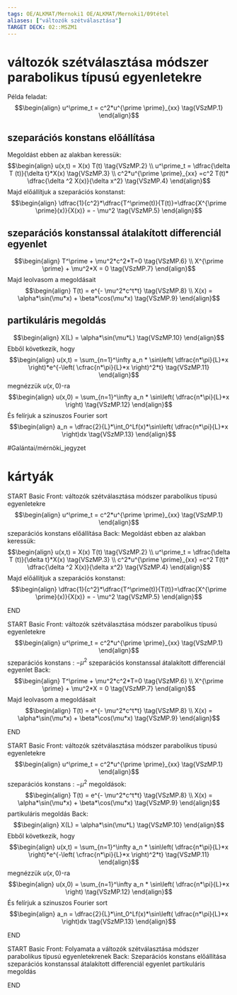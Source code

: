 ```yaml
---
tags: OE/ALKMAT/Mernoki1 OE/ALKMAT/Mernoki1/09tétel
aliases: ["változók szétválasztása"]
TARGET DECK: 02::MSZM1
---
```


# változók szétválasztása módszer parabolikus típusú egyenletekre
Példa feladat:
$$\begin{align}
 u^\prime_t = c^2*u^{\prime \prime}_{xx} \tag{VSzMP.1}
\end{align}$$
## szeparációs konstans előállítása
Megoldást ebben az alakban keressük:
$$\begin{align}
	u(x,t) = X(x) T(t) \tag{VSzMP.2} \\
	u^\prime_t = \dfrac{\delta T (t)}{\delta t}*X(x) \tag{VSzMP.3} \\
	c^2*u^{\prime \prime}_{xx} =c^2 T(t)* \dfrac{\delta ^2 X(x)}{\delta x^2} \tag{VSzMP.4}
\end{align}$$
Majd előállítjuk a szeparációs konstanst:
$$\begin{align}
	\dfrac{1}{c^2}*\dfrac{T^\prime(t)}{T(t)}=\dfrac{X^{\prime \prime}(x)}{X(x)} = - \mu^2 \tag{VSzMP.5}
\end{align}$$
## szeparációs konstanssal átalakított differenciál egyenlet
$$\begin{align}
	T^\prime + \mu^2*c^2*T=0 \tag{VSzMP.6} \\
	X^{\prime \prime} + \mu^2*X = 0 \tag{VSzMP.7}
\end{align}$$
Majd leolvasom a megoldásait
$$\begin{align}
	T(t) = e^{- \mu^2*c^t*t} \tag{VSzMP.8} \\
	X(x) = \alpha*\sin(\mu*x) + \beta*\cos(\mu*x) \tag{VSzMP.9}
\end{align}$$
## partikuláris megoldás
$$\begin{align}
	X(L) = \alpha*\sin(\mu*L) \tag{VSzMP.10}
\end{align}$$
Ebből következik, hogy
$$\begin{align}
	u(x,t) = \sum_{n=1}^\infty a_n * \sin\left( \dfrac{n*\pi}{L}*x \right)*e^{-\left( \cfrac{n*\pi}{L}*x \right)^2*t} \tag{VSzMP.11}
\end{align}$$
megnézzük $u(x,0)$-ra
$$\begin{align}
	u(x,0) = \sum_{n=1}^\infty a_n * \sin\left( \dfrac{n*\pi}{L}*x \right) \tag{VSzMP.12}
\end{align}$$
És felírjuk a szinuszos Fourier sort
$$\begin{align}
	a_n = \dfrac{2}{L}*\int_0^Lf(x)*\sin\left( \dfrac{n*\pi}{L}*x \right)dx \tag{VSzMP.13}
\end{align}$$

#Galántai/mérnöki_jegyzet 

# kártyák
START
Basic
Front:
változók szétválasztása módszer parabolikus típusú egyenletekre
$$\begin{align}
 u^\prime_t = c^2*u^{\prime \prime}_{xx} \tag{VSzMP.1}
\end{align}$$
szeparációs konstans előállítása
Back:
Megoldást ebben az alakban keressük:
$$\begin{align}
	u(x,t) = X(x) T(t) \tag{VSzMP.2} \\
	u^\prime_t = \dfrac{\delta T (t)}{\delta t}*X(x) \tag{VSzMP.3} \\
	c^2*u^{\prime \prime}_{xx} =c^2 T(t)* \dfrac{\delta ^2 X(x)}{\delta x^2} \tag{VSzMP.4}
\end{align}$$
Majd előállítjuk a szeparációs konstanst:
$$\begin{align}
	\dfrac{1}{c^2}*\dfrac{T^\prime(t)}{T(t)}=\dfrac{X^{\prime \prime}(x)}{X(x)} = - \mu^2 \tag{VSzMP.5}
\end{align}$$
<!--ID: 1687379620745-->
END

START
Basic
Front:
változók szétválasztása módszer parabolikus típusú egyenletekre
$$\begin{align}
 u^\prime_t = c^2*u^{\prime \prime}_{xx} \tag{VSzMP.1}
\end{align}$$
szeparációs konstans : $- \mu^2$
szeparációs konstanssal átalakított differenciál egyenlet
Back:
$$\begin{align}
	T^\prime + \mu^2*c^2*T=0 \tag{VSzMP.6} \\
	X^{\prime \prime} + \mu^2*X = 0 \tag{VSzMP.7}
\end{align}$$
Majd leolvasom a megoldásait
$$\begin{align}
	T(t) = e^{- \mu^2*c^t*t} \tag{VSzMP.8} \\
	X(x) = \alpha*\sin(\mu*x) + \beta*\cos(\mu*x) \tag{VSzMP.9}
\end{align}$$
<!--ID: 1687379620753-->
END

START
Basic
Front:
változók szétválasztása módszer parabolikus típusú egyenletekre
$$\begin{align}
 u^\prime_t = c^2*u^{\prime \prime}_{xx} \tag{VSzMP.1}
\end{align}$$
szeparációs konstans : $- \mu^2$
megoldások:
$$\begin{align}
	T(t) = e^{- \mu^2*c^t*t} \tag{VSzMP.8} \\
	X(x) = \alpha*\sin(\mu*x) + \beta*\cos(\mu*x) \tag{VSzMP.9}
\end{align}$$
partikuláris megoldás
Back:
$$\begin{align}
	X(L) = \alpha*\sin(\mu*L) \tag{VSzMP.10}
\end{align}$$
Ebből következik, hogy
$$\begin{align}
	u(x,t) = \sum_{n=1}^\infty a_n * \sin\left( \dfrac{n*\pi}{L}*x \right)*e^{-\left( \cfrac{n*\pi}{L}*x \right)^2*t} \tag{VSzMP.11}
\end{align}$$
megnézzük $u(x,0)$-ra
$$\begin{align}
	u(x,0) = \sum_{n=1}^\infty a_n * \sin\left( \dfrac{n*\pi}{L}*x \right) \tag{VSzMP.12}
\end{align}$$
És felírjuk a szinuszos Fourier sort
$$\begin{align}
	a_n = \dfrac{2}{L}*\int_0^Lf(x)*\sin\left( \dfrac{n*\pi}{L}*x \right)dx \tag{VSzMP.13}
\end{align}$$
<!--ID: 1687379620759-->
END

START
Basic
Front:
Folyamata a változók szétválasztása módszer parabolikus típusú egyenletekrenek
Back:
Szeparációs konstans előállítása
szeparációs konstanssal átalakított differenciál egyenlet
partikuláris megoldás
<!--ID: 1687379620765-->
END